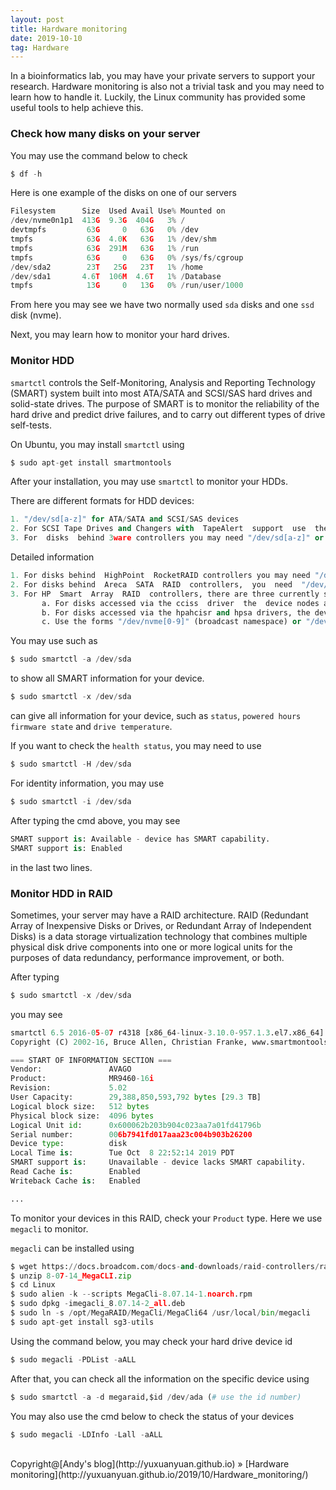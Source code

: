 ```yaml
---
layout: post
title: Hardware monitoring
date: 2019-10-10 
tag: Hardware
---
```


In a bioinformatics lab, you may have your private servers to support your research. Hardware monitoring is also not a trivial task and you may need to learn how to handle it. Luckily, the Linux community has provided some useful tools to help achieve this.

### Check how many disks on your server

You may use the command below to check


```python
$ df -h 
```

Here is one example of the disks on one of our servers


```python
Filesystem      Size  Used Avail Use% Mounted on
/dev/nvme0n1p1  413G  9.3G  404G   3% /
devtmpfs         63G     0   63G   0% /dev
tmpfs            63G  4.0K   63G   1% /dev/shm
tmpfs            63G  291M   63G   1% /run
tmpfs            63G     0   63G   0% /sys/fs/cgroup
/dev/sda2        23T   25G   23T   1% /home
/dev/sda1       4.6T  106M  4.6T   1% /Database
tmpfs            13G     0   13G   0% /run/user/1000
```

From here you may see we have two normally used `sda` disks and one `ssd` disk (nvme). 

Next, you may learn how to monitor your hard drives. 

### Monitor HDD

`smartctl` controls the Self-Monitoring, Analysis and Reporting  Technology (SMART) system built into most ATA/SATA and SCSI/SAS hard drives and solid-state drives. The purpose of SMART is to monitor the reliability of the hard drive and predict drive failures, and to carry out different types of drive self-tests.

On Ubuntu, you may install `smartctl` using


```python
$ sudo apt-get install smartmontools
```

After your installation, you may use `smartctl` to monitor your HDDs.

There are different formats for HDD devices:


```python
1. "/dev/sd[a-z]" for ATA/SATA and SCSI/SAS devices
2. For SCSI Tape Drives and Changers with  TapeAlert  support  use  the  devices  "/dev/nst*"  and "/dev/sg*"
3. For  disks  behind 3ware controllers you may need "/dev/sd[a-z]" or "/dev/twe[0-9]", "/dev/twa[0-9]" or "/dev/twl[0-9]"
```

Detailed information 


```python
1. For disks behind  HighPoint  RocketRAID controllers you may need "/dev/sd[a-z]".  
2. For disks behind  Areca  SATA  RAID  controllers,  you  need  "/dev/sg[2-9]"  
3. For HP  Smart  Array  RAID  controllers, there are three currently supported drivers: cciss, hpsa, and hpahcisr.  
       a. For disks accessed via the cciss  driver  the  device nodes are of the form "/dev/cciss/c[0-9]d0".  
       b. For disks accessed via the hpahcisr and hpsa drivers, the device nodes you need are "/dev/sg[0-9]*".     
       c. Use the forms "/dev/nvme[0-9]" (broadcast namespace) or "/dev/nvme[0-9]n[1-9]"  (specific namespace 1-9) for NVMe devices.
```

You may use such as 


```python
$ sudo smartctl -a /dev/sda 
```

to show all SMART information for your device.


```python
$ sudo smartctl -x /dev/sda 
```

can give all information for your device, such as `status`, `powered hours` `firmware state` and `drive temperature`.

If you want to check the `health status`, you may need to use 


```python
$ sudo smartctl -H /dev/sda 
```

For identity information, you may use


```python
$ sudo smartctl -i /dev/sda 
```

After typing the cmd above, you may see 


```python
SMART support is: Available - device has SMART capability.
SMART support is: Enabled
```

in the last two lines.

### Monitor HDD in RAID 

Sometimes, your server may have a RAID architecture. RAID (Redundant Array of Inexpensive Disks or Drives, or Redundant Array of Independent Disks) is a data storage virtualization technology that combines multiple physical disk drive components into one or more logical units for the purposes of data redundancy, performance improvement, or both. 

After typing


```python
$ sudo smartctl -x /dev/sda
```

you may see 


```python
smartctl 6.5 2016-05-07 r4318 [x86_64-linux-3.10.0-957.1.3.el7.x86_64] (local build)
Copyright (C) 2002-16, Bruce Allen, Christian Franke, www.smartmontools.org

=== START OF INFORMATION SECTION ===
Vendor:               AVAGO
Product:              MR9460-16i
Revision:             5.02
User Capacity:        29,388,850,593,792 bytes [29.3 TB]
Logical block size:   512 bytes
Physical block size:  4096 bytes
Logical Unit id:      0x600062b203b904c023aa7a01fd41796b
Serial number:        006b7941fd017aaa23c004b903b26200
Device type:          disk
Local Time is:        Tue Oct  8 22:52:14 2019 PDT
SMART support is:     Unavailable - device lacks SMART capability.
Read Cache is:        Enabled
Writeback Cache is:   Enabled

...
```

To monitor your devices in this RAID, check your `Product` type. Here we use `megacli` to monitor.

`megacli` can be installed using


```python
$ wget https://docs.broadcom.com/docs-and-downloads/raid-controllers/raid-controllers-common-files/8-07-14_MegaCLI.zip
$ unzip 8-07-14_MegaCLI.zip
$ cd Linux
$ sudo alien -k --scripts MegaCli-8.07.14-1.noarch.rpm
$ sudo dpkg -imegacli_8.07.14-2_all.deb
$ sudo ln -s /opt/MegaRAID/MegaCli/MegaCli64 /usr/local/bin/megacli
$ sudo apt-get install sg3-utils
```

Using the command below, you may check your hard drive device id


```python
$ sudo megacli -PDList -aALL
```

After that, you can check all the information on the specific device using


```python
$ sudo smartctl -a -d megaraid,$id /dev/ada (# use the id number)
```

You may also use the cmd below to check the status of your devices


```python
$ sudo megacli -LDInfo -Lall -aALL
```

<br>
Copyright@[Andy's blog](http://yuxuanyuan.github.io) » [Hardware monitoring](http://yuxuanyuan.github.io/2019/10/Hardware_monitoring/)  
